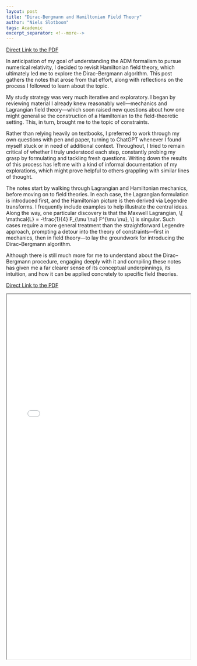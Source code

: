 ```yaml
---
layout: post
title: "Dirac-Bergmann and Hamiltonian Field Theory"
author: "Niels Slotboom"
tags: Academic
excerpt_separator: <!--more-->
---
```


[Direct Link to the PDF]( /assets/pdf/dirac-bergmann.pdf )

In anticipation of my goal of understanding the ADM formalism to pursue numerical relativity, I decided to revisit Hamiltonian field theory, which ultimately led me to explore the Dirac–Bergmann algorithm. This post gathers the notes that arose from that effort, along with reflections on the process I followed to learn about the topic.<!--more-->

My study strategy was very much iterative and exploratory. I began by reviewing material I already knew reasonably well—mechanics and Lagrangian field theory—which soon raised new questions about how one might generalise the construction of a Hamiltonian to the field-theoretic setting. This, in turn, brought me to the topic of constraints.

Rather than relying heavily on textbooks, I preferred to work through my own questions with pen and paper, turning to ChatGPT whenever I found myself stuck or in need of additional context. Throughout, I tried to remain critical of whether I truly understood each step, constantly probing my grasp by formulating and tackling fresh questions. Writing down the results of this process has left me with a kind of informal documentation of my explorations, which might prove helpful to others grappling with similar lines of thought.

The notes start by walking through Lagrangian and Hamiltonian mechanics, before moving on to field theories. In each case, the Lagrangian formulation is introduced first, and the Hamiltonian picture is then derived via Legendre transforms. I frequently include examples to help illustrate the central ideas. Along the way, one particular discovery is that the Maxwell Lagrangian,
\\[
\mathcal{L} = -\frac{1}{4} F_{\mu \nu} F^{\mu \nu},
\\]
is singular. Such cases require a more general treatment than the straightforward Legendre approach, prompting a detour into the theory of constraints—first in mechanics, then in field theory—to lay the groundwork for introducing the Dirac–Bergmann algorithm.

Although there is still much more for me to understand about the Dirac–Bergmann procedure, engaging deeply with it and compiling these notes has given me a far clearer sense of its conceptual underpinnings, its intuition, and how it can be applied concretely to specific field theories.

[Direct Link to the PDF]( /assets/pdf/dirac-bergmann.pdf )

<iframe src="/assets/pdf/dirac-bergmann.pdf" width="100%" height="1000px">
    This browser does not support PDFs. Please download the PDF to view it: 
    <a href="/assets/pdf/dirac-bergmann.pdf">Download PDF</a>.
</iframe>
